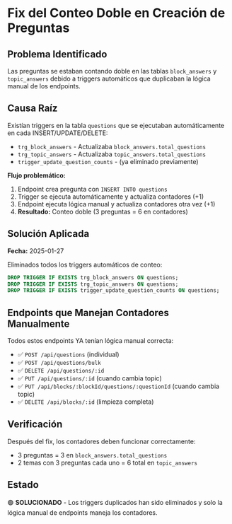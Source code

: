 # Fix del Conteo Doble en Creación de Preguntas

## Problema Identificado
Las preguntas se estaban contando doble en las tablas `block_answers` y `topic_answers` debido a triggers automáticos que duplicaban la lógica manual de los endpoints.

## Causa Raíz
Existían triggers en la tabla `questions` que se ejecutaban automáticamente en cada INSERT/UPDATE/DELETE:

- `trg_block_answers` - Actualizaba `block_answers.total_questions`
- `trg_topic_answers` - Actualizaba `topic_answers.total_questions`
- `trigger_update_question_counts` - (ya eliminado previamente)

**Flujo problemático:**
1. Endpoint crea pregunta con `INSERT INTO questions`
2. Trigger se ejecuta automáticamente y actualiza contadores (+1)
3. Endpoint ejecuta lógica manual y actualiza contadores otra vez (+1)
4. **Resultado:** Conteo doble (3 preguntas = 6 en contadores)

## Solución Aplicada
**Fecha:** 2025-01-27

Eliminados todos los triggers automáticos de conteo:
```sql
DROP TRIGGER IF EXISTS trg_block_answers ON questions;
DROP TRIGGER IF EXISTS trg_topic_answers ON questions;
DROP TRIGGER IF EXISTS trigger_update_question_counts ON questions;
```

## Endpoints que Manejan Contadores Manualmente
Todos estos endpoints YA tenían lógica manual correcta:

- ✅ `POST /api/questions` (individual)
- ✅ `POST /api/questions/bulk`
- ✅ `DELETE /api/questions/:id`
- ✅ `PUT /api/questions/:id` (cuando cambia topic)
- ✅ `PUT /api/blocks/:blockId/questions/:questionId` (cuando cambia topic)
- ✅ `DELETE /api/blocks/:id` (limpieza completa)

## Verificación
Después del fix, los contadores deben funcionar correctamente:
- 3 preguntas = 3 en `block_answers.total_questions`
- 2 temas con 3 preguntas cada uno = 6 total en `topic_answers`

## Estado
🟢 **SOLUCIONADO** - Los triggers duplicados han sido eliminados y solo la lógica manual de endpoints maneja los contadores.